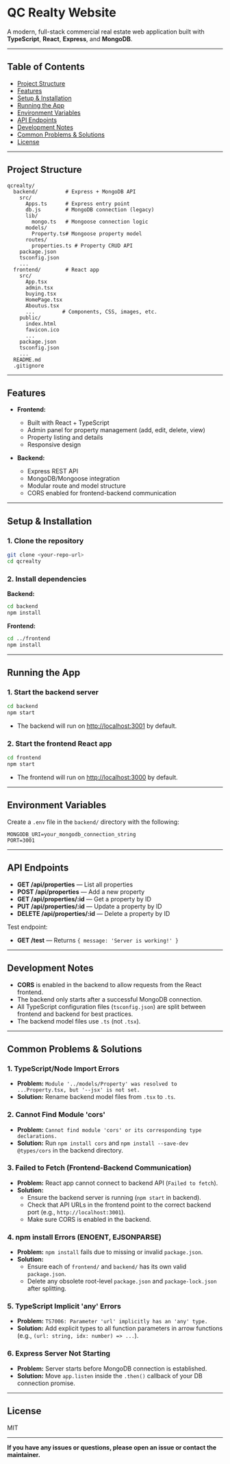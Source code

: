 # QC Realty Website

A modern, full-stack commercial real estate web application built with **TypeScript**, **React**, **Express**, and **MongoDB**.

---

## Table of Contents

- [Project Structure](#project-structure)
- [Features](#features)
- [Setup & Installation](#setup--installation)
- [Running the App](#running-the-app)
- [Environment Variables](#environment-variables)
- [API Endpoints](#api-endpoints)
- [Development Notes](#development-notes)
- [Common Problems & Solutions](#common-problems--solutions)
- [License](#license)

---

## Project Structure

```
qcrealty/
  backend/         # Express + MongoDB API
    src/
      Apps.ts      # Express entry point
      db.js        # MongoDB connection (legacy)
      lib/
        mongo.ts   # Mongoose connection logic
      models/
        Property.ts# Mongoose property model
      routes/
        properties.ts # Property CRUD API
    package.json
    tsconfig.json
    ...
  frontend/        # React app
    src/
      App.tsx
      admin.tsx
      buying.tsx
      HomePage.tsx
      Aboutus.tsx
      ...         # Components, CSS, images, etc.
    public/
      index.html
      favicon.ico
      ...
    package.json
    tsconfig.json
    ...
  README.md
  .gitignore
```

---

## Features

- **Frontend:**  
  - Built with React + TypeScript
  - Admin panel for property management (add, edit, delete, view)
  - Property listing and details
  - Responsive design

- **Backend:**  
  - Express REST API
  - MongoDB/Mongoose integration
  - Modular route and model structure
  - CORS enabled for frontend-backend communication

---

## Setup & Installation

### 1. Clone the repository

```bash
git clone <your-repo-url>
cd qcrealty
```

### 2. Install dependencies

**Backend:**
```bash
cd backend
npm install
```

**Frontend:**
```bash
cd ../frontend
npm install
```

---

## Running the App

### 1. Start the backend server

```bash
cd backend
npm start
```
- The backend will run on [http://localhost:3001](http://localhost:3001) by default.

### 2. Start the frontend React app

```bash
cd frontend
npm start
```
- The frontend will run on [http://localhost:3000](http://localhost:3000) by default.

---

## Environment Variables

Create a `.env` file in the `backend/` directory with the following:

```
MONGODB_URI=your_mongodb_connection_string
PORT=3001
```

---

## API Endpoints

- **GET /api/properties** — List all properties
- **POST /api/properties** — Add a new property
- **GET /api/properties/:id** — Get a property by ID
- **PUT /api/properties/:id** — Update a property by ID
- **DELETE /api/properties/:id** — Delete a property by ID

Test endpoint:  
- **GET /test** — Returns `{ message: 'Server is working!' }`

---

## Development Notes

- **CORS** is enabled in the backend to allow requests from the React frontend.
- The backend only starts after a successful MongoDB connection.
- All TypeScript configuration files (`tsconfig.json`) are split between frontend and backend for best practices.
- The backend model files use `.ts` (not `.tsx`).

---

## Common Problems & Solutions

### 1. TypeScript/Node Import Errors
- **Problem:** `Module '../models/Property' was resolved to ...Property.tsx, but '--jsx' is not set.`
- **Solution:** Rename backend model files from `.tsx` to `.ts`.

### 2. Cannot Find Module 'cors'
- **Problem:** `Cannot find module 'cors' or its corresponding type declarations.`
- **Solution:** Run `npm install cors` and `npm install --save-dev @types/cors` in the backend directory.

### 3. Failed to Fetch (Frontend-Backend Communication)
- **Problem:** React app cannot connect to backend API (`Failed to fetch`).
- **Solution:**
  - Ensure the backend server is running (`npm start` in backend).
  - Check that API URLs in the frontend point to the correct backend port (e.g., `http://localhost:3001`).
  - Make sure CORS is enabled in the backend.

### 4. npm install Errors (ENOENT, EJSONPARSE)
- **Problem:** `npm install` fails due to missing or invalid `package.json`.
- **Solution:**
  - Ensure each of `frontend/` and `backend/` has its own valid `package.json`.
  - Delete any obsolete root-level `package.json` and `package-lock.json` after splitting.

### 5. TypeScript Implicit 'any' Errors
- **Problem:** `TS7006: Parameter 'url' implicitly has an 'any' type.`
- **Solution:** Add explicit types to all function parameters in arrow functions (e.g., `(url: string, idx: number) => ...`).

### 6. Express Server Not Starting
- **Problem:** Server starts before MongoDB connection is established.
- **Solution:** Move `app.listen` inside the `.then()` callback of your DB connection promise.

---

## License

MIT

---

**If you have any issues or questions, please open an issue or contact the maintainer.**
